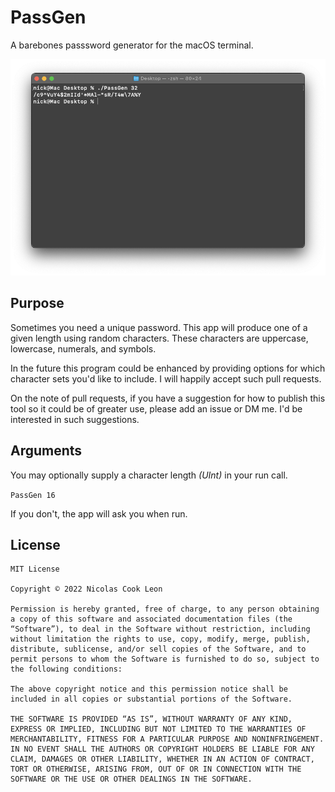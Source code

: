 # PassGen

A barebones passsword generator for the macOS terminal.

![Screenshot](/Screenshot.png "Screenshot")

## Purpose

Sometimes you need a unique password. This app will produce one of a given length using random characters. These characters are uppercase, lowercase, numerals, and symbols.

In the future this program could be enhanced by providing options for which character sets you'd like to include. I will happily accept such pull requests.

On the note of pull requests, if you have a suggestion for how to publish this tool so it could be of greater use, please add an issue or DM me. I'd be interested in such suggestions.

## Arguments

You may optionally supply a character length *(UInt)* in your run call.

`PassGen 16`

If you don't, the app will ask you when run.

## License

````
MIT License

Copyright © 2022 Nicolas Cook Leon

Permission is hereby granted, free of charge, to any person obtaining a copy of this software and associated documentation files (the “Software”), to deal in the Software without restriction, including without limitation the rights to use, copy, modify, merge, publish, distribute, sublicense, and/or sell copies of the Software, and to permit persons to whom the Software is furnished to do so, subject to the following conditions:

The above copyright notice and this permission notice shall be included in all copies or substantial portions of the Software.

THE SOFTWARE IS PROVIDED “AS IS”, WITHOUT WARRANTY OF ANY KIND, EXPRESS OR IMPLIED, INCLUDING BUT NOT LIMITED TO THE WARRANTIES OF MERCHANTABILITY, FITNESS FOR A PARTICULAR PURPOSE AND NONINFRINGEMENT. IN NO EVENT SHALL THE AUTHORS OR COPYRIGHT HOLDERS BE LIABLE FOR ANY CLAIM, DAMAGES OR OTHER LIABILITY, WHETHER IN AN ACTION OF CONTRACT, TORT OR OTHERWISE, ARISING FROM, OUT OF OR IN CONNECTION WITH THE SOFTWARE OR THE USE OR OTHER DEALINGS IN THE SOFTWARE.
````
